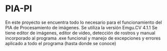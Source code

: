 # PIA-PI
En este proyecto se encuentra todo lo necesario para el funcionamiento del PIA de Procesamiento de imágenes.
Se utiliza la versión Emgu.CV 4.1.1
Se tiene editor de imágenes, editor de video, detección de rostros y manual incorporado al programa
.exe funcional y
manejo de excepciones y errores aplicado a todo el programa (hasta donde se conoce)
